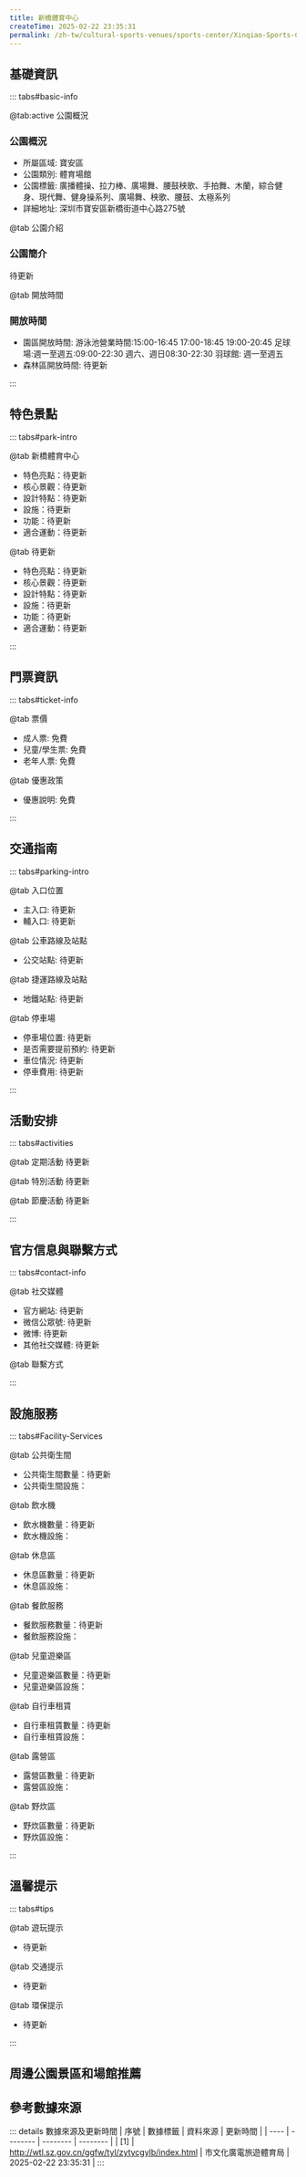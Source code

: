 ```yaml
---
title: 新橋體育中心
createTime: 2025-02-22 23:35:31
permalink: /zh-tw/cultural-sports-venues/sports-center/Xinqiao-Sports-Center/
---
```



<script setup>
import ImageSwiper from '/.vuepress/theme/components/ImageSwiper.vue'
// 轮播图数据
const swiperItems = [
    {
                link: 'https://cgj.sz.gov.cn/attachment/1/1334/1334404/10775124.jpg',
                title: '新橋體育中心',
                description: '待更新...',
                author: '市文化廣電旅遊體育局',
                date: '2025/02/23'
                },
  {
                link: 'https://cgj.sz.gov.cn/attachment/1/1334/1334404/10775124.jpg',
                title: '新橋體育中心',
                description: '待更新...',
                author: '市文化廣電旅遊體育局',
                date: '2025/02/23'
                }
]
// 配置项
const swiperConfig = {
  height: 500,
  showInfo: true
}
</script>
<!-- 轮播图组件 -->
<ImageSwiper :items="swiperItems" :config="swiperConfig" />



## 基礎資訊

::: tabs#basic-info

@tab:active 公園概況
### 公園概況
- 所屬區域: 寶安區
- 公園類別: 體育場館
- 公園標籤: 廣播體操、拉力棒、廣場舞、腰鼓秧歌、手拍舞、木蘭，綜合健身、現代舞、健身操系列、廣場舞、秧歌、腰鼓、太極系列
- 詳細地址: 深圳市寶安區新橋街道中心路275號

@tab 公園介紹
### 公園簡介
待更新

@tab 開放時間
### 開放時間
- 園區開放時間: 游泳池營業時間:15:00-16:45 17:00-18:45 19:00-20:45 足球場:週一至週五:09:00-22:30 週六、週日08:30-22:30 羽球館: 週一至週五
- 森林區開放時間: 待更新

:::

## 特色景點

::: tabs#park-intro

@tab 新橋體育中心
<ImageCard
image="https://cgj.sz.gov.cn/attachment/1/1334/1334404/10775124.jpg"
    title="新橋體育中心"
    description="待更新"
    date=""
    author="市文化廣電旅遊體育局"
/>


- 特色亮點：待更新
- 核心景觀：待更新
- 設計特點：待更新
- 設施：待更新
- 功能：待更新
- 適合運動：待更新

@tab 待更新
<ImageCard
image="https://cgj.sz.gov.cn/attachment/1/1334/1334404/10775124.jpg"
    title="新橋體育中心"
    description="待更新"
    date=""
    author="市文化廣電旅遊體育局"
/>


- 特色亮點：待更新
- 核心景觀：待更新
- 設計特點：待更新
- 設施：待更新
- 功能：待更新
- 適合運動：待更新

:::

## 門票資訊

::: tabs#ticket-info

@tab 票價
- 成人票: 免費
- 兒童/學生票: 免費
- 老年人票: 免費

@tab 優惠政策
- 優惠說明: 免費

:::

## 交通指南

::: tabs#parking-intro

@tab 入口位置
- 主入口: 待更新
- 輔入口: 待更新

@tab 公車路線及站點
- 公交站點: 待更新

@tab 捷運路線及站點
- 地鐵站點: 待更新

@tab 停車場
- 停車場位置: 待更新
- 是否需要提前預約: 待更新
- 車位情況: 待更新
- 停車費用: 待更新

:::

## 活動安排

::: tabs#activities

@tab 定期活動
待更新

@tab 特別活動
待更新

@tab 節慶活動
待更新

:::

## 官方信息與聯繫方式

::: tabs#contact-info

@tab 社交媒體
- 官方網站: 待更新
- 微信公眾號: 待更新
- 微博: 待更新
- 其他社交媒體: 待更新

@tab 聯繫方式

:::

## 設施服務

::: tabs#Facility-Services

@tab 公共衛生間
- 公共衛生間數量：待更新
- 公共衛生間設施：

@tab 飲水機
- 飲水機數量：待更新
- 飲水機設施：

@tab 休息區
- 休息區數量：待更新
- 休息區設施：

@tab 餐飲服務
- 餐飲服務數量：待更新
- 餐飲服務設施：

@tab 兒童遊樂區
- 兒童遊樂區數量：待更新
- 兒童遊樂區設施：

@tab 自行車租賃
- 自行車租賃數量：待更新
- 自行車租賃設施：

@tab 露營區
- 露營區數量：待更新
- 露營區設施：

@tab 野炊區
- 野炊區數量：待更新
- 野炊區設施：

:::

## 溫馨提示

::: tabs#tips

@tab 遊玩提示
- 待更新

@tab 交通提示
- 待更新

@tab 環保提示
- 待更新

:::

## 周邊公園景區和場館推薦

<CardGrid>
  <ImageCard
        image="http://www.sz.gov.cn/img/4/4097/4097611/11129078.png"
        title="深圳大運中心"
        description="深圳大運中心位於深圳市區東北部，龍崗中心城西區，距離市中心約15公里，總佔地面積52.05萬平方米，總建築面積29萬平方米，由德國GMP公司設計，主體育場、主體育館、游泳館等一場兩館頗大三塊水晶巨石，呈如水石的水石結構，與周圍的山巒、大運山大水區商業體量6.56萬平方米，是城市空間運營服務的新探索。"
        href="/zh-tw/cultural-sports-venues/sports-center/Comprehensive-Training-Hall-(Indoor-Tennis-Hall)/"
        author="待更新"
        date="2025/01/02"
      />
      <ImageCard
        image="http://www.sz.gov.cn/img/4/4097/4097611/11129078.png"
        title="深圳大運中心"
        description="深圳大運中心位於深圳市區東北部，龍崗中心城西區，距離市中心約15公里，總佔地面積52.05萬平方米，總建築面積29萬平方米，由德國GMP公司設計，主體育場、主體育館、游泳館等一場兩館頗大三塊水晶巨石，呈如水石的水石結構，與周圍的山巒、大運山大水區商業體量6.56萬平方米，是城市空間運營服務的新探索。"
        href="/zh-tw/cultural-sports-venues/sports-center/Comprehensive-Training-Hall-(Indoor-Tennis-Hall)/"
        author="待更新"
        date="2025/01/02"
      />
    </CardGrid>


## 參考數據來源

::: details 數據來源及更新時間
| 序號 | 數據標籤 | 資料來源 | 更新時間 |
| ---- | -------- | -------- | -------- |
| [1] | http://wtl.sz.gov.cn/ggfw/tyl/zytycgylb/index.html | 市文化廣電旅遊體育局 | 2025-02-22 23:35:31 |
:::

